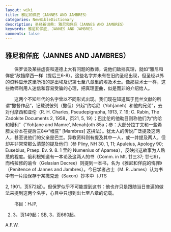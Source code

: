 ```yaml
---
layout: wiki
title: 雅尼和佯庇（JANNES AND JAMBRES）
categories: NewBibleDictionary
description: 圣经新词典: 雅尼和佯庇（JANNES AND JAMBRES）
keywords: 雅尼和佯庇, JANNES AND JAMBRES
comments: false
---
```


## 雅尼和佯庇（JANNES AND JAMBRES）

　　保罗谈及某些虚妄和道德上大有问题的教师，说他们敌挡真理，就如“雅尼和佯庇”敌挡摩西一样（提后三6-8）。这些名字并未有在旧约圣经出现，但圣经以外的资料显示这里所指的是出埃及记第七至八章里的埃及术士。像那些术士一样，这些教师利用人迷信和容易受骗的心理，把真理歪曲，似是而非的介绍给人。

　　这两个不知年代的名字曾以不同形式出现。我们现在知道属于昆兰文献的所谓“撒督作品”，记载说彼列（撒但）兴起“约哈尼（Yoh]aneh）和他的兄弟”，去对付摩西和亚伦（R. H. Charles, Pseudepigrapha, 1913, 7. 19; C. Rabin, The Zadokite Documents 2, 1958，页21, 5, 19）；巴比伦的他勒目则称他们为“约哈和幔利”（'Yoh]ane and Mamre', Menah]oth 85a；参：大部分拉丁文和一些希腊文抄本在提后三8中“幔庇” [Mambres] 这拼法）。犹太人的传说广泛提及这两人，甚至说他们的父亲是巴兰。异教资料则有提及其中一人，或一并提及两人，但却并非常常那么清楚的提及他们（参 Pliny, NH 30, 1, 11; Apuleius, Apology 90; Eusebius, Praep. Ev. 9. 8. 1 里的 Numenius of Apamea），反映出这故事为人熟悉的程度。俄利根知道有一本论及这两人的书（Comm. in Mt. 廿三37; 廿七9），而格拉修的谕令（Gelasian Decree）则提到一本书，名为《雅尼和佯庇的悔罪》（Penitence of Jannes and Jambres）。今日学者占士（M. R. James）认为书中有一片段保存于某撒克逊（Saxon）抄本中（JTS

2, 1901，页572起）。但保罗似乎不可能提到这书：他也许只是跟随当日普遍的做法来提到这两个名字，心目中只想到出七至八章的记载。

　　书目：HJP,

2. 3，页149起；SB, 3，页660起。

A.F.W.








